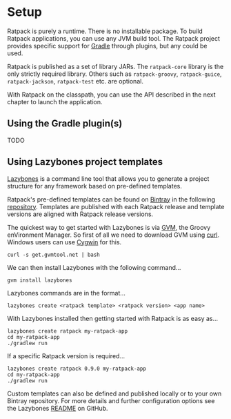 # Setup

Ratpack is purely a runtime.
There is no installable package.
To build Ratpack applications, you can use any JVM build tool.
The Ratpack project provides specific support for [Gradle](http://www.gradle.org) through plugins, but any could be used.

Ratpack is published as a set of library JARs.
The `ratpack-core` library is the only strictly required library.
Others such as `ratpack-groovy`, `ratpack-guice`, `ratpack-jackson`, `ratpack-test` etc. are optional.

With Ratpack on the classpath, you can use the API described in the next chapter to launch the application.

## Using the Gradle plugin(s)

TODO

## Using Lazybones project templates

[Lazybones](https://github.com/pledbrook/lazybones) is a command line tool that allows you to generate a project structure
for any framework based on pre-defined templates.

Ratpack's pre-defined templates can be found on [Bintray](https://bintray.com) in the following [repository](https://bintray.com/ratpack/lazybones).
Templates are published with each Ratpack release and template versions are aligned with Ratpack release versions.

The quickest way to get started with Lazybones is via [GVM](http://gvmtool.net/), the Groovy enVironment Manager.  So first of all we need to download
GVM using [curl](http://curl.haxx.se/).  Windows users can use [Cygwin](http://www.cygwin.com/) for this.

```language-bash
curl -s get.gvmtool.net | bash
```

We can then install Lazybones with the following command...

```language-bash
gvm install lazybones
```

Lazybones commands are in the format...

```language-bash
lazybones create <ratpack template> <ratpack version> <app name>
```

With Lazybones installed then getting started with Ratpack is as easy as...

```language-bash
lazybones create ratpack my-ratpack-app
cd my-ratpack-app
./gradlew run
```

If a specific Ratpack version is required...

```language-bash
lazybones create ratpack 0.9.0 my-ratpack-app
cd my-ratpack-app
./gradlew run
```

Custom templates can also be defined and published locally or to your own Bintray repository. For more details and further configuration options see the
Lazybones [README](https://github.com/pledbrook/lazybones/blob/master/README.md) on GitHub.

